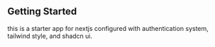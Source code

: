 
## Getting Started

this is a starter app for nextjs configured with authentication system, tailwind style, and shadcn ui.

